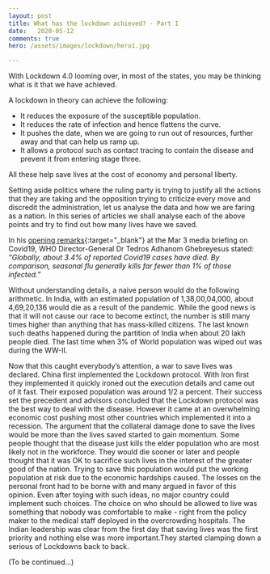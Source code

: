 ```yaml
---
layout: post
title: What has the lockdown achieved? - Part I
date:   2020-05-12
comments: true
hero: /assets/images/lockdown/hero1.jpg

---
```


With Lockdown 4.0 looming over, in most of the states, you may be thinking what is it that we have achieved.

A lockdown in theory can achieve the following:
- It reduces the exposure of the susceptible population.
- It reduces the rate of infection and hence flattens the curve.
- It pushes the date, when we are going to run out of resources, further away and that can help us ramp up.
- It allows a protocol such as contact tracing to contain the disease and prevent it from entering stage three.

All these help save lives at the cost of economy and personal liberty.

Setting aside politics where the ruling party is trying to justify all the actions that they are taking and the opposition trying to criticize every move and discredit the administration, let us analyse the data and how we are faring as a nation. In this series of articles we shall analyse each of the above points and try to find out how many lives have we saved.

In his [opening remarks][who]{:target="_blank"} at the Mar 3 media briefing on Covid19, WHO Director-General Dr Tedros Adhanom Ghebreyesus stated: _“Globally, about 3.4% of reported Covid19 cases have died. By comparison, seasonal flu generally kills far fewer than 1% of those infected.”_

Without understanding details, a naive person would do the following arithmetic. In India, with an estimated population of 1,38,00,04,000, about 4,69,20,136 would die as a result of the pandemic. While the good news is that it will not cause our race to become extinct, the number is still many times higher than anything that has mass-killed citizens. The last known such deaths happened during the partition of India when about 20 lakh people died. The last time when 3% of World population was wiped out was during the WW-II. 

Now that this caught everybody’s attention, a war to save lives was declared. China first implemented the Lockdown protocol. With Iron first they implemented it quickly ironed out the execution details and came out of it fast. Their exposed population was around 1/2 a percent. Their success set the precedent and advisors concluded that the Lockdown protocol was the best way to deal with the disease. However it came at an overwhelming economic cost pushing most other countries which implemented it into a recession.  The argument that the collateral damage done to save the lives would be more than the lives saved started to gain momentum. Some people thought that the disease just kills the elder population who are most likely not in the workforce. They would die sooner or later and people thought that it was OK to sacrifice such lives in the interest of the greater good of the nation. Trying to save this population would put the working population at risk due to the economic hardships caused. The losses on the personal front had to be borne with and many argued in favor of this opinion. Even after toying with such ideas, no major country could implement such choices. The choice on who should be allowed to live was something that nobody was comfortable to make - right from the policy maker to the medical staff deployed in the overcrowding hospitals. The Indian leadership was clear from the first day that saving lives was the first priority and nothing else was more important.They started clamping down a serious of Lockdowns back to back.

(To be continued...)

[who]: https://www.who.int/dg/speeches/detail/who-director-general-s-opening-remarks-at-the-media-briefing-on-covid-19---3-march-2020